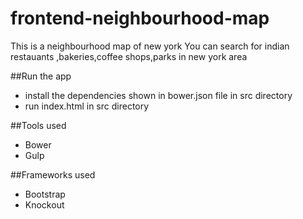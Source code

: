 # frontend-neighbourhood-map
This is a neighbourhood map of new york
You can search for indian restauants ,bakeries,coffee shops,parks in new york area

##Run the app

* install the dependencies shown in bower.json file in src directory
* run index.html in src directory


##Tools used
* Bower
* Gulp

##Frameworks used
* Bootstrap
* Knockout
